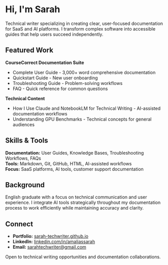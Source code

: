 # Hi, I'm Sarah

Technical writer specializing in creating clear, user-focused documentation for SaaS and AI platforms. I transform complex software into accessible guides that help users succeed independently.

## Featured Work

**CourseCorrect Documentation Suite**
- Complete User Guide - 3,000+ word comprehensive documentation
- Quickstart Guide - New user onboarding
- Troubleshooting Guide - Problem-solving workflows  
- FAQ - Quick reference for common questions

**Technical Content**
- How I Use Claude and NotebookLM for Technical Writing - AI-assisted documentation workflows
- Understanding GPU Benchmarks - Technical concepts for general audiences

## Skills & Tools

**Documentation:** User Guides, Knowledge Bases, Troubleshooting Workflows, FAQs  
**Tools:** Markdown, Git, GitHub, HTML, AI-assisted workflows  
**Focus:** SaaS platforms, AI tools, customer support documentation

## Background

English graduate with a focus on technical communication and user experience. I integrate AI tools strategically throughout my documentation process to work efficiently while maintaining accuracy and clarity.

## Connect

- **Portfolio:** [sarah-techwriter.github.io](https://sarah-techwriter.github.io)
- **LinkedIn:** [linkedin.com/in/amaliassarah](https://linkedin.com/in/amaliassarah)
- **Email:** sarahtechwriter@gmail.com

Open to technical writing opportunities and documentation collaborations.

